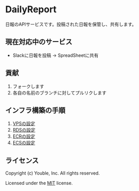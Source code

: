 # DailyReport

日報のAPIサービスです。投稿された日報を保管し、共有します。

## 現在対応中のサービス

* Slackに日報を投稿 → SpreadSheetに共有

## 貢献

1. フォークします
2. 各自の名前のブランチに対してプルリクします

## インフラ構築の手順

1. [VPSの設定](doc/vpc.md)
2. [RDSの設定](doc/rds.md)
3. [ECRの設定](doc/ecr.md)
4. [ECSの設定](doc/ecs.md)

## ライセンス

Copyright (c) Youble, Inc. All rights reserved.

Licensed under the [MIT](LICENSE.txt) license.
